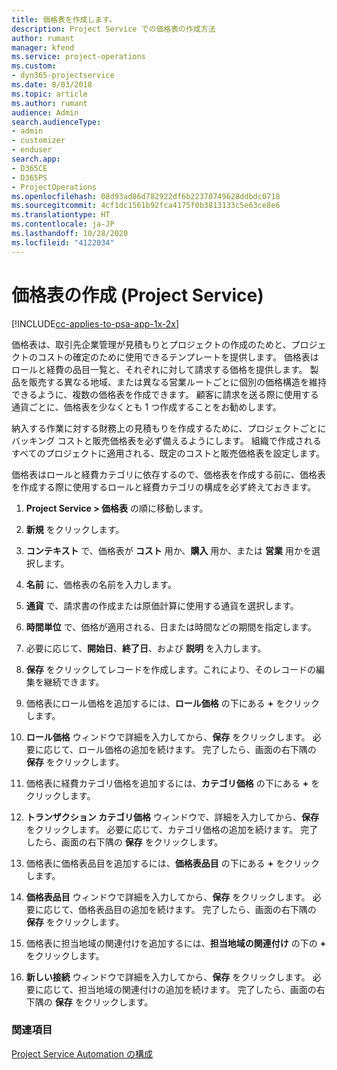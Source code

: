 ```yaml
---
title: 価格表を作成します。
description: Project Service での価格表の作成方法
author: rumant
manager: kfend
ms.service: project-operations
ms.custom:
- dyn365-projectservice
ms.date: 8/03/2018
ms.topic: article
ms.author: rumant
audience: Admin
search.audienceType:
- admin
- customizer
- enduser
search.app:
- D365CE
- D365PS
- ProjectOperations
ms.openlocfilehash: 08d93ad86d782922df6b22370749628ddbdc0718
ms.sourcegitcommit: 4cf1dc1561b92fca4175f0b3813133c5e63ce8e6
ms.translationtype: HT
ms.contentlocale: ja-JP
ms.lasthandoff: 10/28/2020
ms.locfileid: "4122034"
---
```

# <a name="create-a-price-list-project-service"></a>価格表の作成 (Project Service)

[!INCLUDE[cc-applies-to-psa-app-1x-2x](../includes/cc-applies-to-psa-app-1x-2x.md)]

価格表は、取引先企業管理が見積もりとプロジェクトの作成のためと、プロジェクトのコストの確定のために使用できるテンプレートを提供します。 価格表はロールと経費の品目一覧と、それぞれに対して請求する価格を提供します。 製品を販売する異なる地域、または異なる営業ルートごとに個別の価格構造を維持できるように、複数の価格表を作成できます。 顧客に請求を送る際に使用する通貨ごとに、価格表を少なくとも 1 つ作成することをお勧めします。  
  
納入する作業に対する財務上の見積もりを作成するために、プロジェクトごとにバッキング コストと販売価格表を必ず備えるようにします。 組織で作成されるすべてのプロジェクトに適用される、既定のコストと販売価格表を設定します。  
  
価格表はロールと経費カテゴリに依存するので、価格表を作成する前に、価格表を作成する際に使用するロールと経費カテゴリの構成を必ず終えておきます。  
  
1.  **Project Service > 価格表** の順に移動します。  
  
2.  **新規** をクリックします。  
  
3.  **コンテキスト** で、価格表が **コスト** 用か、**購入** 用か、または **営業** 用かを選択します。  
  
4.  **名前** に、価格表の名前を入力します。  
  
5.  **通貨** で、請求書の作成または原価計算に使用する通貨を選択します。  
  
6.  **時間単位** で、価格が適用される、日または時間などの期間を指定します。  
  
7.  必要に応じて、**開始日**、**終了日**、および **説明** を入力します。  
  
8.  **保存** をクリックしてレコードを作成します。これにより、そのレコードの編集を継続できます。  
  
9. 価格表にロール価格を追加するには、**ロール価格** の下にある **+** をクリックします。  
  
10. **ロール価格** ウィンドウで詳細を入力してから、**保存** をクリックします。 必要に応じて、ロール価格の追加を続けます。 完了したら、画面の右下隅の **保存** をクリックします。  
  
11. 価格表に経費カテゴリ価格を追加するには、**カテゴリ価格** の下にある **+** をクリックします。  
  
12. **トランザクション カテゴリ価格** ウィンドウで、詳細を入力してから、**保存** をクリックします。 必要に応じて、カテゴリ価格の追加を続けます。 完了したら、画面の右下隅の **保存** をクリックします。  
  
13. 価格表に価格表品目を追加するには、**価格表品目** の下にある **+** をクリックします。  
  
14. **価格表品目** ウィンドウで詳細を入力してから、**保存** をクリックします。 必要に応じて、価格表品目の追加を続けます。 完了したら、画面の右下隅の **保存** をクリックします。  
  
15. 価格表に担当地域の関連付けを追加するには、**担当地域の関連付け** の下の **+** をクリックします。  
  
16. **新しい接続** ウィンドウで詳細を入力してから、**保存** をクリックします。 必要に応じて、担当地域の関連付けの追加を続けます。 完了したら、画面の右下隅の **保存** をクリックします。  
  
### <a name="see-also"></a>関連項目  
 [Project Service Automation の構成](../psa/configure.md)
